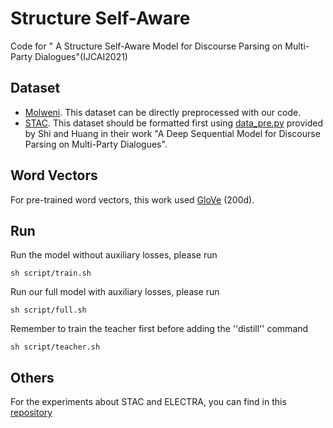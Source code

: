 # Structure Self-Aware
 Code for " A Structure Self-Aware Model for Discourse Parsing on Multi-Party Dialogues"(IJCAI2021)

## Dataset

* [Molweni](https://github.com/HIT-SCIR/Molweni). This dataset can be directly preprocessed with our code.
* [STAC](https://www.irit.fr/STAC/corpus.html). This dataset should be formatted first using [data_pre.py](https://github.com/shizhouxing/DialogueDiscourseParsing/blob/master/data_pre.py) provided by Shi and Huang in their work "A Deep Sequential Model for Discourse Parsing on Multi-Party Dialogues".

## Word Vectors

For pre-trained word vectors, this work used [GloVe](https://nlp.stanford.edu/projects/glove/) (200d).

## Run

Run the model without auxiliary losses, please run

```
sh script/train.sh
```

Run our full model with auxiliary losses, please run

```
sh script/full.sh
```

Remember to train the teacher first before adding the ''distill'' command

```
sh script/teacher.sh
```

## Others
For the experiments about STAC and ELECTRA, you can find in this [repository](https://github.com/Soistesimmer/Structure-Self-Aware)
